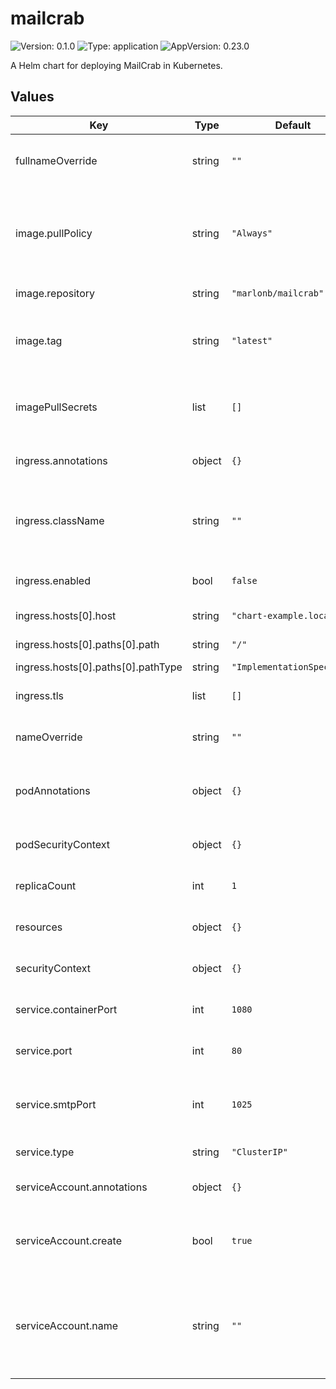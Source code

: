 # mailcrab

![Version: 0.1.0](https://img.shields.io/badge/Version-0.1.0-informational?style=flat-square) ![Type: application](https://img.shields.io/badge/Type-application-informational?style=flat-square) ![AppVersion: 0.23.0](https://img.shields.io/badge/AppVersion-0.23.0-informational?style=flat-square)

A Helm chart for deploying MailCrab in Kubernetes.

## Values

| Key | Type | Default | Description |
|-----|------|---------|-------------|
| fullnameOverride | string | `""` | Configure the fullname override for resources. |
| image.pullPolicy | string | `"Always"` | Specify an imagePullPolicy, defaults to 'Always' if image tag is 'latest', else set to 'IfNotPresent' |
| image.repository | string | `"marlonb/mailcrab"` | Image to use for the deployment. |
| image.tag | string | `"latest"` | Overrides the image tag whose default is the chart appVersion. |
| imagePullSecrets | list | `[]` | If needed, specity a custom imagePullSecrets to use with priavet registries. |
| ingress.annotations | object | `{}` | Annotations to add to the ingress |
| ingress.className | string | `""` | The class of the Ingress controller to use, default to nginx (nginx, traefik, haproxy) |
| ingress.enabled | bool | `false` | Enables the use of an ingress controller. |
| ingress.hosts[0].host | string | `"chart-example.local"` | The host to use for the ingress. |
| ingress.hosts[0].paths[0].path | string | `"/"` | The path to use for the ingress. |
| ingress.hosts[0].paths[0].pathType | string | `"ImplementationSpecific"` |  |
| ingress.tls | list | `[]` | TLS configuration for ingress |
| nameOverride | string | `""` | Configure the name override for resources. |
| podAnnotations | object | `{}` | Configure annotations to be required by the pods to run the application. |
| podSecurityContext | object | `{}` | Configure the pod security context. |
| replicaCount | int | `1` | Configure the number of replicas to run. |
| resources | object | `{}` | Enable autoscaling for the deployment. |
| securityContext | object | `{}` | Configure the security context for the container. |
| service.containerPort | int | `1080` | The container port to expose on the service. |
| service.port | int | `80` | The port to expose on the service. |
| service.smtpPort | int | `1025` | The container port to expose on the service for the SMTP server. |
| service.type | string | `"ClusterIP"` | The type of service to create. |
| serviceAccount.annotations | object | `{}` | Annotations to add to the service account |
| serviceAccount.create | bool | `true` | Specifies whether a service account should be created |
| serviceAccount.name | string | `""` | The name of the service account to use. If not set and create is true, a name is generated using the fullname template |

